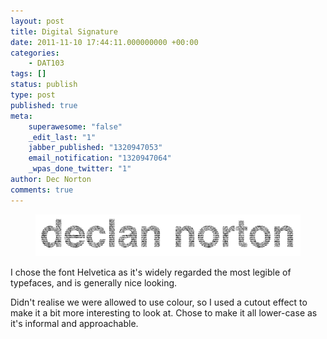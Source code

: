 ```yaml
---
layout: post
title: Digital Signature
date: 2011-11-10 17:44:11.000000000 +00:00
categories:
    - DAT103
tags: []
status: publish
type: post
published: true
meta:
    superawesome: "false"
    _edit_last: "1"
    jabber_published: "1320947053"
    email_notification: "1320947064"
    _wpas_done_twitter: "1"
author: Dec Norton
comments: true
---
```


<p><a title="Declan Norton by idat107, on Flickr" href="https://www.flickr.com/photos/pollenmagic/6264623386/"></p>
<figure><img title="Digital Signature" src="/assets/digital-signature.png" /></figure>
<p></a></p>
<p>I chose the font Helvetica as it's widely regarded the most legible of typefaces, and is generally nice looking.</p>
<p>Didn't realise we were allowed to use colour, so I used a cutout effect to make it a bit more interesting to look at. Chose to make it all lower-case as it's informal and approachable.</p>
